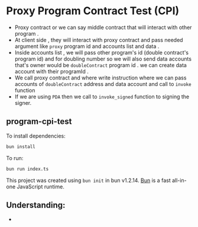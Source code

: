 
# Proxy Program Contract Test (CPI)
- Proxy contract or we can say middle contract that will interact with other program . 
- At client side , they will interact with proxy contract and pass needed argument like `proxy` program id and accounts list and data . 
- Inside accounts list , we will pass other program's id (double contract's program id) and for doubling number so we will also send data accounts that's owner would be `doubleContract` program id . we can create data account with their programId .
- We call proxy contract and where write instruction where we can pass accounts of `doubleContract` address and data account and call to `invoke` function
- If we are using `PDA` then we call to `invoke_signed` function to signing the signer.


## program-cpi-test

To install dependencies:

```bash
bun install
```

To run:

```bash
bun run index.ts
```

This project was created using `bun init` in bun v1.2.14. [Bun](https://bun.sh) is a fast all-in-one JavaScript runtime.


## Understanding:
- 